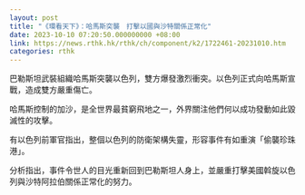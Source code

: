 ```yaml
---
layout: post
title: "《環看天下》：哈馬斯突襲　打擊以國與沙特關係正常化"
date: 2023-10-10 07:20:50.000000000 +08:00
link: https://news.rthk.hk/rthk/ch/component/k2/1722461-20231010.htm
categories: rthk
---
```


巴勒斯坦武裝組織哈馬斯突襲以色列，雙方爆發激烈衝突。以色列正式向哈馬斯宣戰，造成雙方嚴重傷亡。

哈馬斯控制的加沙，是全世界最貧窮飛地之一，外界關注他們何以成功發動如此毀滅性的攻擊。

有以色列前軍官指出，整個以色列的防衛架構失靈，形容事件有如重演「偷襲珍珠港」。

分析指出，事件令世人的目光重新回到巴勒斯坦人身上，並嚴重打擊美國斡旋以色列與沙特阿拉伯關係正常化的努力。
